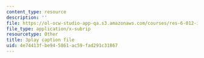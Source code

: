```yaml
---
content_type: resource
description: ''
file: https://ol-ocw-studio-app-qa.s3.amazonaws.com/courses/res-6-012-introduction-to-probability-spring-2018/4e74413fbe945861ac59fad291c31867_CdrVM6MGnGo.vtt
file_type: application/x-subrip
resourcetype: Other
title: 3play caption file
uid: 4e74413f-be94-5861-ac59-fad291c31867
---
```

